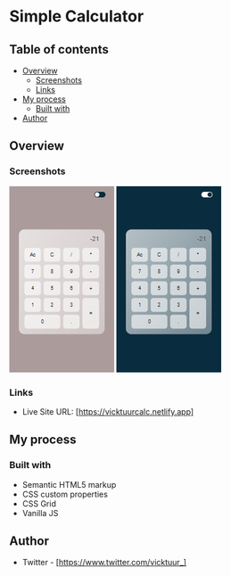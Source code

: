 # Simple Calculator

## Table of contents

- [Overview](#overview)
  - [Screenshots](#screenshots)
  - [Links](#links)
- [My process](#my-process)
  - [Built with](#built-with)
- [Author](#author)


## Overview

### Screenshots
![Light Mode](./Calculator-lightmode.png)
![Dark mode](./Calculator-darkmode.png)

### Links

- Live Site URL: [https://vicktuurcalc.netlify.app]

## My process

### Built with

- Semantic HTML5 markup
- CSS custom properties
- CSS Grid
- Vanilla JS

## Author

- Twitter - [https://www.twitter.com/vicktuur_]
